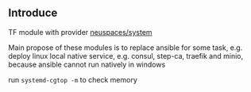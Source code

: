## Introduce
TF module with provider [neuspaces/system](https://registry.terraform.io/providers/neuspaces/system/latest)  

Main propose of these modules is to replace ansible for some task, e.g. deploy linux local native service, e.g. consul, step-ca, traefik and minio, because ansible cannot run natively in windows

run `systemd-cgtop -m` to check memory
